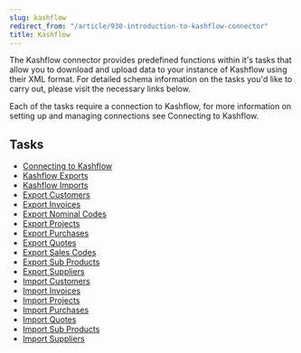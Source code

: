 ```yaml
---
slug: kashflow
redirect_from: "/article/930-introduction-to-kashflow-connector"
title: Kashflow
---
```


The Kashflow connector provides predefined functions within it's tasks that allow you to download and upload data to your instance of Kashflow using their XML format. For detailed schema information on the tasks you'd like to carry out, please visit the necessary links below.

Each of the tasks require a connection to Kashflow, for more information on setting up and managing connections see Connecting to Kashflow.

## Tasks

- [Connecting to Kashflow](connecting-to-kashflow)
- [Kashflow Exports](kashflow-exports)
- [Kashflow Imports](kashflow-imports)
- [Export Customers](export-customers) 
- [Export Invoices](export-invoices)
- [Export Nominal Codes](export-nominal-codes)
- [Export Projects](export-projects)
- [Export Purchases](export-purchases)
- [Export Quotes](export-quotes)
- [Export Sales Codes](export-sales-codes)
- [Export Sub Products](export-sub-products)
- [Export Suppliers](export-suppliers)
- [Import Customers](import-customers)
- [Import Invoices](import-invoices)
- [Import Projects](import-projects)
- [Import Purchases](import-purchases)
- [Import Quotes](import-quotes)
- [Import Sub Products](import-sub-products)
- [Import Suppliers](import-suppliers)